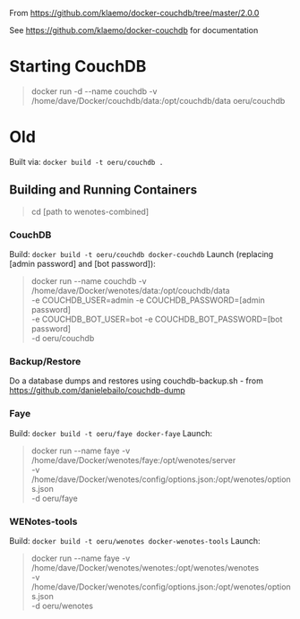 From https://github.com/klaemo/docker-couchdb/tree/master/2.0.0

See https://github.com/klaemo/docker-couchdb for documentation

# Starting CouchDB

> docker run -d --name couchdb -v /home/dave/Docker/couchdb/data:/opt/couchdb/data oeru/couchdb


# Old

Built via: `docker build -t oeru/couchdb .`

## Building and Running Containers

> cd [path to wenotes-combined]

### CouchDB

Build: `docker build -t oeru/couchdb docker-couchdb`
Launch (replacing [admin password] and [bot password]):

>  docker run --name couchdb -v /home/dave/Docker/wenotes/data:/opt/couchdb/data \
>    -e COUCHDB_USER=admin -e COUCHDB_PASSWORD=[admin password] \
>    -e COUCHDB_BOT_USER=bot -e COUCHDB_BOT_PASSWORD=[bot password] \
>    -d oeru/couchdb
    
### Backup/Restore

Do a database dumps and restores using couchdb-backup.sh - from https://github.com/danielebailo/couchdb-dump

### Faye

Build: `docker build -t oeru/faye docker-faye`
Launch:

>   docker run --name faye -v /home/dave/Docker/wenotes/faye:/opt/wenotes/server \
>     -v /home/dave/Docker/wenotes/config/options.json:/opt/wenotes/options.json \
>     -d oeru/faye

### WENotes-tools

Build: `docker build -t oeru/wenotes docker-wenotes-tools`
Launch:

>    docker run --name faye -v /home/dave/Docker/wenotes/wenotes:/opt/wenotes/wenotes \
>      -v /home/dave/Docker/wenotes/config/options.json:/opt/wenotes/options.json \
>      -d oeru/wenotes
